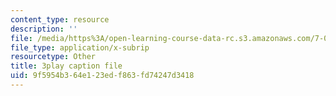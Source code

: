 ```yaml
---
content_type: resource
description: ''
file: /media/https%3A/open-learning-course-data-rc.s3.amazonaws.com/7-014-introductory-biology-spring-2005/9f5954b364e123edf863fd74247d3418_fQKMD2iFe5w.srt
file_type: application/x-subrip
resourcetype: Other
title: 3play caption file
uid: 9f5954b3-64e1-23ed-f863-fd74247d3418
---
```

